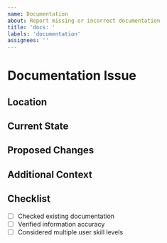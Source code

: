 ```yaml
---
name: Documentation
about: Report missing or incorrect documentation
title: 'docs: '
labels: 'documentation'
assignees: ''
---
```


# Documentation Issue

## Location
<!-- Specify where the documentation issue is (file, section, etc.) -->

## Current State
<!-- Describe what the current documentation says or where it's missing -->

## Proposed Changes
<!-- Describe what needs to be added or modified -->

## Additional Context
<!-- Add any other context about the documentation issue here -->

## Checklist
- [ ] Checked existing documentation
- [ ] Verified information accuracy
- [ ] Considered multiple user skill levels